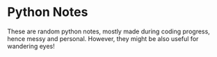 # Python Notes 

These are random python notes, mostly made during coding progress, hence messy and personal. However, they might be also useful for wandering eyes! 


